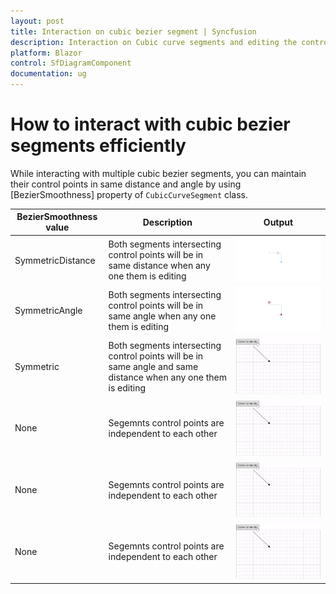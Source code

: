 ```yaml
---
layout: post
title: Interaction on cubic bezier segment | Syncfusion
description: Interaction on Cubic curve segments and editing the control points of cubic curve segments to maintain same distance and angle
platform: Blazor
control: SfDiagramComponent
documentation: ug
---
```


# How to interact with cubic bezier segments efficiently

While interacting with multiple cubic bezier segments, you can maintain their control points in same distance and angle by using [BezierSmoothness] property of `CubicCurveSegment` class.

| BezierSmoothness value| Description  | Output |
|---|---|---|
| SymmetricDistance| Both segments intersecting control points will be in same distance when any one them is editing | ![SymmetricDistance](../images/blazor-diagram-drag-connector.gif) |
| SymmetricAngle |Both segments intersecting control points will be in same angle when any one them is editing| ![SymmetricAngle](../images/blazor-diagram-drag-connector-end-point.gif) | 
| Symmetric | Both segments intersecting control points will be in same angle and same distance when any one them is editing|![Symmetric](../images/CloneConnector.gif) |
| None | Segemnts control points are independent to each other | ![None](../images/CloneConnector.gif) |
| None | Segemnts control points are independent to each other | ![None](../images/CloneConnector.gif) |
| None | Segemnts control points are independent to each other | ![None](../images/CloneConnector.gif) |
